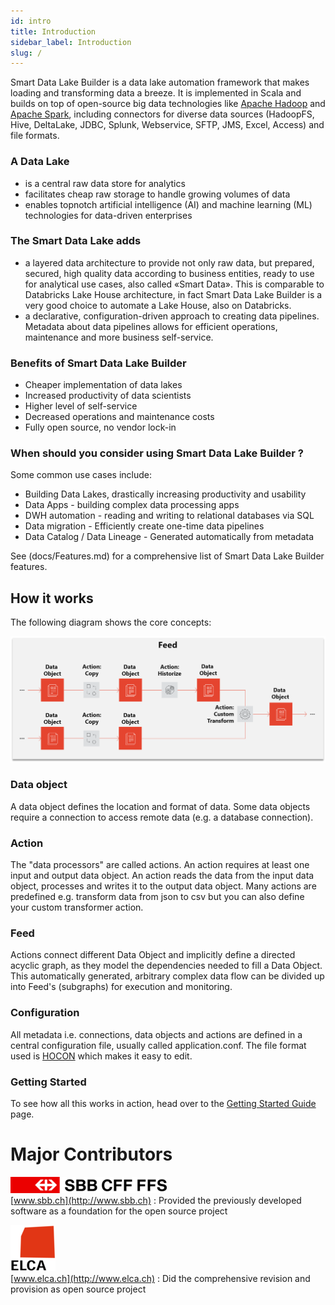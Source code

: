 ```yaml
---
id: intro
title: Introduction
sidebar_label: Introduction
slug: /
---
```


Smart Data Lake Builder is a data lake automation framework that makes loading and transforming data a breeze.
It is implemented in Scala and builds on top of open-source big data technologies like [Apache Hadoop](https://hadoop.apache.org/) and [Apache Spark](https://spark.apache.org/), including connectors for diverse data sources (HadoopFS, Hive, DeltaLake, JDBC, Splunk,  Webservice, SFTP, JMS, Excel, Access) and file formats.

### A Data Lake
* is a central raw data store for analytics
* facilitates cheap raw storage to handle growing volumes of data
* enables topnotch artificial intelligence (AI) and machine learning (ML) technologies for data-driven enterprises

### The Smart Data Lake adds
* a layered data architecture to provide not only raw data, but prepared, secured, high quality data according to business entities, ready to use for analytical use cases, also called «Smart Data». This is comparable to Databricks Lake House architecture, in fact Smart Data Lake Builder is a very good choice to automate a Lake House, also on Databricks.
* a declarative, configuration-driven approach to creating data pipelines. Metadata about data pipelines allows for efficient operations, maintenance and more business self-service.

### Benefits of Smart Data Lake Builder
* Cheaper implementation of data lakes
* Increased productivity of data scientists
* Higher level of self-service
* Decreased operations and maintenance costs
* Fully open source, no vendor lock-in

### When should you consider using Smart Data Lake Builder ?
Some common use cases include:
* Building Data Lakes, drastically increasing productivity and usability
* Data Apps - building complex data processing apps
* DWH automation - reading and writing to relational databases via SQL
* Data migration - Efficiently create one-time data pipelines
* Data Catalog / Data Lineage - Generated automatically from metadata

See (docs/Features.md) for a comprehensive list of Smart Data Lake Builder features.

## How it works
The following diagram shows the core concepts:

![How it works](images/feed.png)

### Data object
A data object defines the location and format of data.
Some data objects require a connection to access remote data (e.g. a database connection).

### Action
The "data processors" are called actions.
An action requires at least one input and output data object.
An action reads the data from the input data object, processes and writes it to the output data object.
Many actions are predefined e.g. transform data from json to csv but you can also define your custom transformer action.

### Feed
Actions connect different Data Object and implicitly define a directed acyclic graph, as they model the dependencies needed to fill a Data Object.
This automatically generated, arbitrary complex data flow can be divided up into Feed's (subgraphs) for execution and monitoring.

### Configuration
All metadata i.e. connections, data objects and actions are defined in a central configuration file, usually called application.conf.
The file format used is [HOCON](https://github.com/lightbend/config/blob/master/HOCON.md) which makes it easy to edit.

### Getting Started
To see how all this works in action, head over to the [Getting Started Guide](getting-started/setup.md) page.

# Major Contributors
![SBB](images/SBB_logo.png)  
[www.sbb.ch](http://www.sbb.ch) : Provided the previously developed software as a foundation for the open source project

![ELCA](images/ELCA_logo.png)  
[www.elca.ch](http://www.elca.ch) : Did the comprehensive revision and provision as open source project